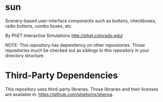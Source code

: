 sun
===

Scenery-based user-interface components such as buttons, checkboxes, radio buttons, combo boxes, etc.

By PhET Interactive Simulations
http://phet.colorado.edu/

NOTE: This repository has dependency on other repositories. Those repositories
much be checked out as siblings to this repository in your directory structure.

Third-Party Dependencies
=============

This repository uses third-party libraries.
Those libraries and their licenses are available in: https://github.com/phetsims/sherpa.